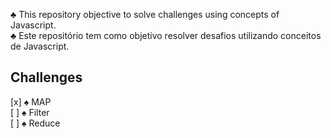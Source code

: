 ♣ This repository objective to solve challenges using concepts of Javascript.
<br/>
♣ Este repositório tem como objetivo resolver desafios utilizando conceitos de Javascript.

## Challenges

[x] ♠ MAP <br/>
[ ] ♠ Filter <br/>
[ ] ♠ Reduce <br/>
